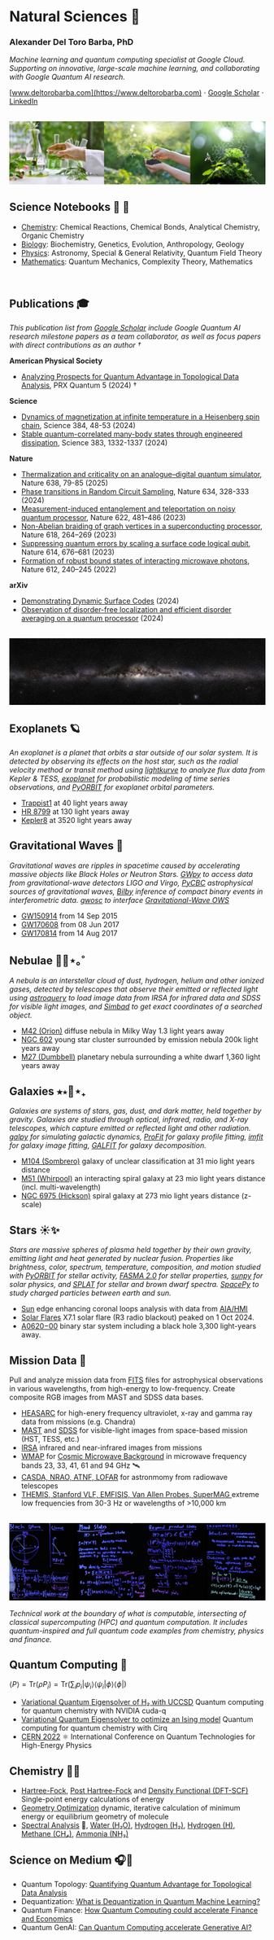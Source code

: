 # Natural Sciences 🌸

### Alexander Del Toro Barba, PhD

*Machine learning and quantum computing specialist at Google Cloud. Supporting on innovative, large-scale machine learning, and collaborating with Google Quantum AI research.*

[www.deltorobarba.com](https://www.deltorobarba.com) $\cdot$ [Google Scholar](https://scholar.google.com/citations?hl=en&user=fddyK-wAAAAJ) $\cdot$ [LinkedIn](https://www.linkedin.com/in/deltorobarba/)

<br>

<img src="https://raw.githubusercontent.com/deltorobarba/repo/master/sciences_0000.png" alt="sciences">


## Science Notebooks 🍃 🎨
* [Chemistry](https://github.com/deltorobarba/sciences/blob/master/chemistry.ipynb): Chemical Reactions, Chemical Bonds, Analytical Chemistry, Organic Chemistry
* [Biology](https://github.com/deltorobarba/sciences/blob/master/biology.ipynb): Biochemistry, Genetics, Evolution, Anthropology, Geology
* [Physics](https://github.com/deltorobarba/sciences/blob/master/physics.ipynb): Astronomy, Special & General Relativity, Quantum Field Theory
* [Mathematics](https://github.com/deltorobarba/sciences/blob/master/maths.ipynb): Quantum Mechanics, Complexity Theory, Mathematics

<br>

## Publications 🎓

*This publication list from [Google Scholar](https://scholar.google.com/citations?hl=en&user=fddyK-wAAAAJ) include Google Quantum AI research milestone papers as a team collaborator, as well as focus papers with direct contributions as an author †*

**American Physical Society**
  * [Analyzing Prospects for Quantum Advantage in Topological Data Analysis](https://journals.aps.org/prxquantum/abstract/10.1103/PRXQuantum.5.010319), PRX Quantum 5 (2024) †

**Science**
  * [Dynamics of magnetization at infinite temperature in a Heisenberg spin chain](https://doi.org/10.1126/science.adi7877), Science 384, 48-53  (2024)
  * [Stable quantum-correlated many-body states through engineered dissipation](https://doi.org/10.1126/science.adh9932), Science 383, 1332-1337 (2024)

**Nature**
  * [Thermalization and criticality on an analogue–digital quantum simulator](https://doi.org/10.1038/s41586-024-08460-3), Nature 638, 79-85 (2025)
  * [Phase transitions in Random Circuit Sampling](https://doi.org/10.1038/s41586-024-07998-6), Nature 634, 328-333 (2024)
  * [Measurement-induced entanglement and teleportation on noisy quantum processor](https://doi.org/10.1038/s41586-023-06505-7), Nature 622, 481–486 (2023)
  * [Non-Abelian braiding of graph vertices in a superconducting processor](https://doi.org/10.1038/s41586-023-05954-4), Nature 618, 264–269 (2023)
  * [Suppressing quantum errors by scaling a surface code logical qubit](https://doi.org/10.1038/s41586-022-05434-1), Nature 614, 676–681 (2023)
  * [Formation of robust bound states of interacting microwave photons](https://doi.org/10.1038/s41586-022-05348-y), Nature 612, 240–245 (2022)

**arXiv**
  * [Demonstrating Dynamic Surface Codes](https://arxiv.org/abs/2412.14360) (2024)
  * [Observation of disorder-free localization and efficient disorder averaging on a quantum processor](https://arxiv.org/abs/2410.06557) (2024)

<br>

<img src="https://raw.githubusercontent.com/deltorobarba/repo/master/sciences_2000.png" alt="sciences">

## Exoplanets 🪐

*An exoplanet is a planet that orbits a star outside of our solar system. It is detected by observing its effects on the host star, such as the radial velocity method or transit method using [lightkurve](https://github.com/lightkurve/lightkurve) to analyze flux data from Kepler & TESS, [exoplanet](https://docs.exoplanet.codes/en/latest/) for probabilistic modeling of time series observations, and [PyORBIT](https://github.com/LucaMalavolta/PyORBIT) for exoplanet orbital parameters.*

* [Trappist1](https://github.com/deltorobarba/sciences/blob/master/exoplanet_trappist1.ipynb) at 40 light years away
* [HR 8799](https://github.com/deltorobarba/sciences/blob/master/exoplanet_HR8799.ipynb) at 130 light years away
* [Kepler8](https://github.com/deltorobarba/sciences/blob/master/exoplanet_kepler8.ipynb) at 3520 light years away

## Gravitational Waves 📡

*Gravitational waves are ripples in spacetime caused by accelerating massive objects like Black Holes or Neutron Stars. [GWpy](https://gwpy.github.io/docs/stable/) to access data from gravitational-wave detectors LIGO and Virgo, [PyCBC](https://pycbc.org/) astrophysical sources of gravitational waves, [Bilby](https://lscsoft.docs.ligo.org/bilby/) inference of compact binary events in interferometric data. [gwosc](https://gwosc.readthedocs.io/en/stable/) to interface [Gravitational-Wave OWS](https://gwosc.org)*

  * [GW150914](https://github.com/deltorobarba/sciences/blob/master/graviationalwave_GW150914.ipynb) from 14 Sep 2015
  * [GW170608](https://github.com/deltorobarba/sciences/blob/master/graviationalwave_GW170608.ipynb) from 08 Jun 2017
  * [GW170814](https://github.com/deltorobarba/sciences/blob/master/graviationalwave_GW170814.ipynb) from 14 Aug 2017

## Nebulae 🔭🫧⋆｡˚

*A nebula is an interstellar cloud of dust, hydrogen, helium and other ionized gases, detected by telescopes that observe their emitted or reflected light using [astroquery](https://astroquery.readthedocs.io/en/latest/) to load image data from IRSA for infrared data and SDSS for visible light images, and [Simbad](https://simbad.cds.unistra.fr/simbad/) to get exact coordinates of a searched object.*

  * [M42 (Orion)](https://github.com/deltorobarba/sciences/blob/master/nebula_M42.ipynb) diffuse nebula in Milky Way 1.3 light years away
  * [NGC 602](https://github.com/deltorobarba/sciences/blob/master/nebula_NGC_602.ipynb) young star cluster surrounded by emission nebula 200k light years away
  * [M27 (Dumbbell)](https://github.com/deltorobarba/sciences/blob/master/nebula_M27.ipynb)  planetary nebula surrounding a white dwarf 1,360 light years away

## Galaxies ⭑⋆🔭⋆₊

*Galaxies are systems of stars, gas, dust, and dark matter, held together by gravity. Galaxies are studied through optical, infrared, radio, and X-ray telescopes, which capture emitted or reflected light and other radiation. [galpy](https://docs.galpy.org/en/v1.10.0/) for simulating galactic dynamics, [ProFit](https://pypi.org/project/profit/) for galaxy profile fitting, [imfit](https://pyimfit.readthedocs.io/en/latest/overview.html) for galaxy image fitting, [GALFIT](https://users.obs.carnegiescience.edu/peng/work/galfit/galfit.html) for galaxy decomposition.*

  * [M104 (Sombrero)](https://github.com/deltorobarba/sciences/blob/master/galaxy_M104.ipynb) galaxy of unclear classification at 31 mio light years distance
  * [M51 (Whirpool)](https://github.com/deltorobarba/sciences/blob/master/galaxy_M51.ipynb) an interacting spiral galaxy at 23 mio light years distance (incl. multi-wavelength)
  * [NGC 6975 (Hickson)](https://github.com/deltorobarba/sciences/blob/master/galaxy_NGC_6975.ipynb) spiral galaxy at 273 mio light years distance (z-scale)

## Stars ☀️✨

*Stars are massive spheres of plasma held together by their own gravity, emitting light and heat generated by nuclear fusion. Properties like brightness, color, spectrum, temperature, composition, and motion studied with [PyORBIT](https://github.com/LucaMalavolta/PyORBIT) for stellar activity, [FASMA 2.0](https://github.com/MariaTsantaki/FASMA-synthesis) for stellar properties, [sunpy](https://sunpy.org) for solar physics, and [SPLAT](https://pypi.org/project/splat/) for stellar and brown dwarf spectra. [SpacePy](https://spacepy.github.io/#getting-started) to study charged particles between earth and sun.*


  * [Sun](https://github.com/deltorobarba/sciences/blob/master/star_sun.ipynb) edge enhancing coronal loops analysis with data from [AIA/HMI](https://sdo.gsfc.nasa.gov/data/aiahmi/)
  * [Solar Flares](https://github.com/deltorobarba/sciences/blob/master/star_solarflare.ipynb) X7.1 solar flare (R3 radio blackout) peaked on 1 Oct 2024. 
  * [A0620−00](https://github.com/deltorobarba/sciences/blob/master/star_A0620_00.ipynb) binary star system including a black hole 3,300 light-years away.

## Mission Data 📂
Pull and analyze mission data from [FITS](https://github.com/deltorobarba/sciences/blob/master/missions_fits.ipynb) files for astrophysical observations in various wavelengths, from high-energy to low-frequency. Create composite RGB images from MAST and SDSS data bases.

  * [HEASARC](https://github.com/deltorobarba/sciences/blob/master/missions_heasarc.ipynb) for high-enery frequency ultraviolet, x-ray and gamma ray data from missions (e.g. Chandra)
  * [MAST](https://github.com/deltorobarba/sciences/blob/master/missions_mast.ipynb) and [SDSS](https://github.com/deltorobarba/sciences/blob/master/missions_sdss.ipynb) for visible-light images from space-based mission (HST, TESS, etc.)
  * [IRSA](https://github.com/deltorobarba/sciences/blob/master/missions_irsa.ipynb) infrared and near-infrared images from missions
  * [WMAP](https://map.gsfc.nasa.gov) for [Cosmic Microwave Background](https://github.com/deltorobarba/sciences/blob/master/cosmology_cmb.ipynb) in microwave frequency bands 23, 33, 41, 61 and 94 GHz 🛰️
  * [CASDA, NRAO, ATNF, LOFAR](https://github.com/deltorobarba/sciences/blob/master/missions_radio.ipynb) for astronmomy from radiowave telescopes
  * [THEMIS, Stanford VLF, EMFISIS, Van Allen Probes, SuperMAG ](https://github.com/deltorobarba/sciences/blob/master/missions_elf.ipynb) extreme low frequencies from 30-3 Hz or wavelengths of >10,000 km

<br>  

<img src="https://raw.githubusercontent.com/deltorobarba/repo/master/quantum_000.jpg" alt="sciences">

*Technical work at the boundary of what is computable, intersecting of classical supercomputing (HPC) and quantum computation. It includes quantum-inspired and full quantum code examples from chemistry, physics and finance.*

## Quantum Computing 💎 

$\langle P \rangle = \text{Tr}(\rho P_i) = \text{Tr}\left(\sum_i p_i | \psi_i\rangle\langle\psi_i|\phi\rangle\langle\phi|\right)$

* [Variational Quantum Eigensolver of H₂ with UCCSD](https://github.com/deltorobarba/sciences/blob/master/vqe_uccsd.ipynb) Quantum computing for quantum chemistry with NVIDIA cuda-q
* [Variational Quantum Eigensolver to optimize an Ising model](https://github.com/deltorobarba/sciences/blob/master/vqe_ising.ipynb) Quantum computing for quantum chemistry with Cirq
* [CERN 2022](https://github.com/deltorobarba/sciences/sciences/master/cern.ipynb) ⚛︎ International Conference on Quantum Technologies for High-Energy Physics

## Chemistry 🧪🧬

  * [Hartree-Fock](https://github.com/deltorobarba/sciences/blob/master/hartree_fock.ipynb), [Post Hartree-Fock](https://github.com/deltorobarba/sciences/blob/master/post_hartree_fock.ipynb) and [Density Functional (DFT-SCF)](https://github.com/deltorobarba/sciences/blob/master/dft_scf.ipynb) Single-point energy calculations of energy 
  * [Geometry Optimization](https://github.com/deltorobarba/sciences/blob/master/geometry_optimization.ipynb) dynamic, iterative calculation of minimum energy or equilibrium geometry of molecule
  * [Spectral Analysis](https://github.com/deltorobarba/sciences/blob/master/chemistry_spectral_analysis.ipynb) 🔬, [Water (H₂O)](https://github.com/deltorobarba/sciences/blob/master/chemistry_water_H2O.ipynb), [Hydrogen (H₂)](https://github.com/deltorobarba/sciences/blob/master/chemistry_hydrogen_H2.ipynb), [Hydrogen (H)](https://github.com/deltorobarba/sciences/blob/master/chemistry_hydrogen_H.ipynb), [Methane (CH₄)](https://github.com/deltorobarba/sciences/blob/master/chemistry_methane_CH4.ipynb), [Ammonia (NH₃)](https://github.com/deltorobarba/sciences/blob/master/chemistry_ammonia_NH3.ipynb)

## Science on Medium 🎧📒
* Quantum Topology: [Quantifying Quantum Advantage for Topological Data Analysis](https://medium.com/@deltorobarba/quantum-topological-data-analysis-the-most-powerful-quantum-machine-learning-algorithm-part-3-98789e961b62)
* Dequantization: [What is Dequantization in Quantum Machine Learning?](https://medium.com/@deltorobarba/what-is-dequantization-in-quantum-machine-learning-a3b4d5af0f0f)
* Quantum Finance: [How Quantum Computing could accelerate Finance and Economics](https://medium.com/@deltorobarba/how-quantum-computing-could-accelerate-finance-and-economics-80555e80f76b)
* Quantum GenAI: [Can Quantum Computing accelerate Generative AI?](https://medium.com/@deltorobarba/can-quantum-computing-accelerate-generative-ai-b1df36398ac5)

<br> 



